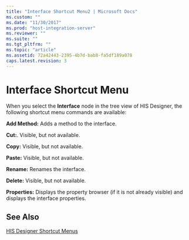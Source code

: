 ```yaml
---
title: "Interface Shortcut Menu2 | Microsoft Docs"
ms.custom: ""
ms.date: "11/30/2017"
ms.prod: "host-integration-server"
ms.reviewer: ""
ms.suite: ""
ms.tgt_pltfrm: ""
ms.topic: "article"
ms.assetid: 72a42443-2395-4b7d-bab8-fa5df189a078
caps.latest.revision: 3
---
```

# Interface Shortcut Menu
When you select the **Interface** node in the tree view of HIS Designer, the following shortcut menu commands are available:  
  
 **Add Method:** Adds a method to the interface.  
  
 **Cut:**. Visible, but not available.  
  
 **Copy:** Visible, but not available.  
  
 **Paste:** Visible, but not available.  
  
 **Rename:** Renames the interface.  
  
 **Delete:** Visible, but not available.  
  
 **Properties:** Displays the property browser (if it is not already visible) and displays the interface properties.  
  
## See Also  
 [HIS Designer Shortcut Menus](../HIS2010/his-designer-shortcut-menus2.md)
